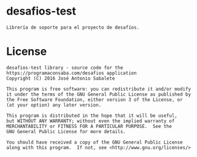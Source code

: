 # desafios-test
    Librería de soporte para el proyecto de desafíos. 

# License
    desafios-test library - source code for the https://programaconsaba.com/desafios application
    Copyright (C) 2016 José Antonio Sabalete

    This program is free software: you can redistribute it and/or modify
    it under the terms of the GNU General Public License as published by
    the Free Software Foundation, either version 3 of the License, or
    (at your option) any later version.

    This program is distributed in the hope that it will be useful,
    but WITHOUT ANY WARRANTY; without even the implied warranty of
    MERCHANTABILITY or FITNESS FOR A PARTICULAR PURPOSE.  See the
    GNU General Public License for more details.

    You should have received a copy of the GNU General Public License
    along with this program.  If not, see <http://www.gnu.org/licenses/>
